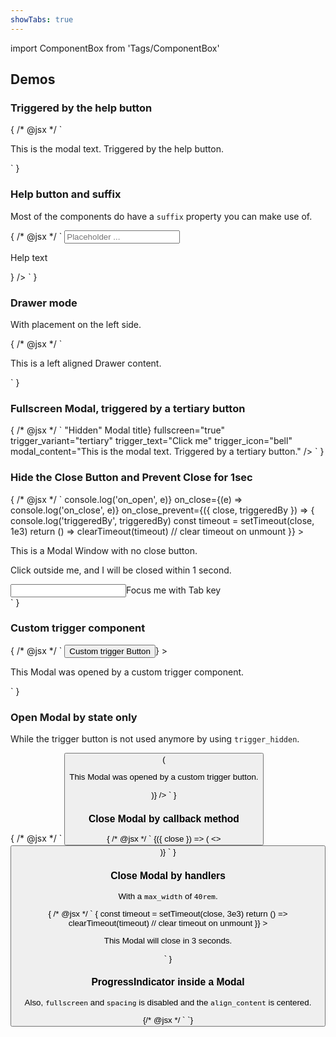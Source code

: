 ```yaml
---
showTabs: true
---
```


import ComponentBox from 'Tags/ComponentBox'

## Demos

### Triggered by the help button

<ComponentBox data-visual-test="modal-trigger-default">
	{
	/* @jsx */ `
<Modal title="Modal Title">
  <Modal.Inner spacing style_type="mint-green">
    <P>This is the modal text. Triggered by the help button.</P>
  </Modal.Inner>
</Modal>
	`
	}
</ComponentBox>

### Help button and suffix

Most of the components do have a `suffix` property you can make use of.

<ComponentBox data-visual-test="modal-help-button">
	{
	/* @jsx */ `
<Input
  label="Input"
  placeholder="Placeholder ..."
  suffix={
    <Modal>
      <Modal.Inner spacing style_type="pistachio">
        <P>Help text</P>
      </Modal.Inner>
    </Modal>
  }
/>
	`
	}
</ComponentBox>

### Drawer mode

With placement on the left side.

<ComponentBox data-visual-test="modal-drawer">
	{
	/* @jsx */ `
<Modal
  mode="drawer"
  title="Drawer Title"
  trigger_text="Open Drawer"
  trigger_title="Click me"
>
  <Modal.Inner>
    <P>This is a left aligned Drawer content.</P>
  </Modal.Inner>
</Modal>
	`
	}
</ComponentBox>

### Fullscreen Modal, triggered by a tertiary button

<ComponentBox data-visual-test="modal-fullscreen">
	{
	/* @jsx */ `
<Modal
  title={<span className="dnb-sr-only">"Hidden" Modal title</span>}
  fullscreen="true"
  trigger_variant="tertiary"
  trigger_text="Click me"
  trigger_icon="bell"
  modal_content="This is the modal text. Triggered by a tertiary button."
/>
	`
	}
</ComponentBox>

### Hide the Close Button and Prevent Close for 1sec

<ComponentBox>
	{
	/* @jsx */ `
<Modal
  title="1s close delay"
  trigger_text="Click me"
  focus_selector=".dnb-input__input:first-of-type"
  prevent_close="true"
  hide_close_button="true"
  on_open={(e) => console.log('on_open', e)}
  on_close={(e) => console.log('on_close', e)}
  on_close_prevent={({ close, triggeredBy }) => {
    console.log('triggeredBy', triggeredBy)
    const timeout = setTimeout(close, 1e3)
    return () => clearTimeout(timeout) // clear timeout on unmount
  }}
>
  <P>This is a Modal Window with no close button.</P>
  <P>Click outside me, and I will be closed within 1 second.</P>
  <Section top spacing style_type="divider">
    <Input label="Focus:">Focus me with Tab key</Input>
  </Section>
</Modal>
	`
	}
</ComponentBox>

### Custom trigger component

<ComponentBox>
	{
	/* @jsx */ `
<Modal
  title="Modal Title"
  trigger={(props) => <Button {...props}>Custom trigger Button</Button>}
>
  <Section spacing style_type="divider">
    <P>This Modal was opened by a custom trigger component.</P>
  </Section>
</Modal>
	`
	}
</ComponentBox>

### Open Modal by state only

While the trigger button is not used anymore by using `trigger_hidden`.

<ComponentBox>
	{
	/* @jsx */ `
<Button
  id="custom-triggerer"
  text="Custom trigger Button"
  on_click={() => (
    <Modal
      title="Modal Title"
      trigger_hidden
      open_state="opened"
      labelled_by="custom-triggerer"
    >
      <Section spacing style_type="divider">
        <P>This Modal was opened by a custom trigger button.</P>
      </Section>
    </Modal>
  )}
/>
	`
	}
</ComponentBox>

### Close Modal by callback method

<ComponentBox>
	{
	/* @jsx */ `
<Modal mode="drawer" hide_close_button title="Title">
  {({ close }) => (
    <>
      <Button text="Close by callback" on_click={close} />
    </>
  )}
</Modal>
	`
	}
</ComponentBox>

### Close Modal by handlers

With a `max_width` of `40rem`.

<ComponentBox>
	{
	/* @jsx */ `
<Modal
  title="Auto close"
  trigger_text="Click me"
  align_content="center"
  max_width="40rem"
  close_modal={close => {
    const timeout = setTimeout(close, 3e3)
    return () => clearTimeout(timeout) // clear timeout on unmount
  }}
>
  <Section spacing style_type="emerald-green">
    <P>This Modal will close in 3 seconds.</P>
  </Section>
</Modal>
	`
	}
</ComponentBox>

### ProgressIndicator inside a Modal

Also, `fullscreen` and `spacing` is disabled and the `align_content` is centered.

<ComponentBox data-visual-test="modal-no-spacing">
	{/* @jsx */ `
<Modal
  spacing={false}
  fullscreen={false}
  align_content="centered"
  hide_close_button
  trigger_text="Show"
  prevent_close={false}
  max_width="20rem"
>
  <ProgressIndicator
    show_label
    label_direction="vertical"
    top="large"
    bottom="large"
    size="large"
  />
</Modal>
	`}
</ComponentBox>
